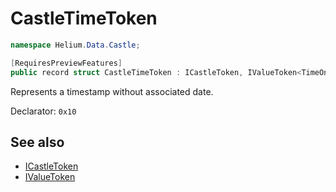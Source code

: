 # CastleTimeToken

~~~cs
namespace Helium.Data.Castle;

[RequiresPreviewFeatures]
public record struct CastleTimeToken : ICastleToken, IValueToken<TimeOnly>
~~~

Represents a timestamp without associated date.

Declarator: `0x10`

## See also

- [ICastleToken](./icastletoken.md)
- [IValueToken](../../abstraction/ref/ivaluetoken.md)